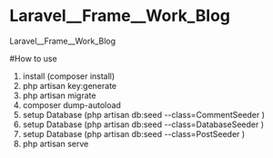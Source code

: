 # Laravel__Frame__Work_Blog
Laravel__Frame__Work_Blog

#How to use 
1. install  (composer install)
2. php artisan key:generate 
3. php artisan migrate
4. composer dump-autoload
5. setup Database (php artisan db:seed --class=CommentSeeder )
6. setup Database (php artisan db:seed --class=DatabaseSeeder  )
7. setup Database (php artisan db:seed --class=PostSeeder  )
8. php artisan serve 



